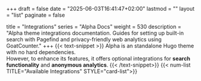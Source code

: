 +++
draft = false
date = "2025-06-03T16:41:47+02:00"
lastmod = ""
layout = "list"
paginate = false

title = "Integrations"
series = "Alpha Docs"
  weight = 530
description = "Alpha theme integrations documentation. Guides for setting up built-in search with Pagefind and privacy-friendly web analytics using GoatCounter."
+++
{{< text-snippet >}}
Alpha is an standalone Hugo theme with no hard dependencies.  
However, to enhance its features, it offers optional integrations for **search functionality** and **anonymous analytics**.
{{< /text-snippet>}}
{{< num-list TITLE="Available Integrations" STYLE="card-list">}}
